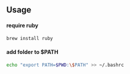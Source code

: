 ## Usage

#### require ruby

```bash
brew install ruby
```

#### add folder to $PATH

```bash
echo "export PATH=$PWD:\$PATH" >> ~/.bashrc
```
